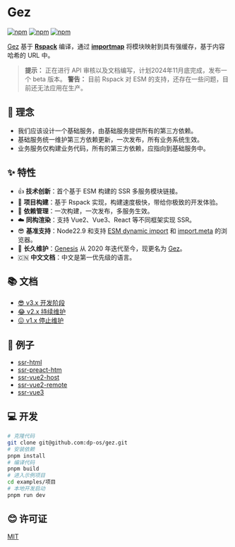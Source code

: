 # Gez
[![npm](https://img.shields.io/npm/v/@gez/core.svg)](https://www.npmjs.com/package/@gez/core) 
[![npm](https://img.shields.io/npm/dm/@gez/core.svg)](https://www.npmjs.com/package/@gez/core)
[![npm](https://img.shields.io/npm/dt/@gez/core.svg)](https://www.npmjs.com/package/@gez/core)

[Gez](https://dp-os.github.io/gez/index.html) 基于 **[Rspack](https://rspack.dev/)** 编译，通过 **[importmap](https://developer.mozilla.org/zh-CN/docs/Web/HTML/Element/script/type/importmap)** 将模块映射到具有强缓存，基于内容哈希的 URL 中。

> **提示：** 正在进行 API 审核以及文档编写，计划2024年11月底完成，发布一个 beta 版本。
> **警告：** 目前 Rspack 对 ESM 的支持，还存在一些问题，目前还无法应用在生产。

## 🌈 理念
- 我们应该设计一个基础服务，由基础服务提供所有的第三方依赖。
- 基础服务统一维护第三方依赖更新，一次发布，所有业务系统生效。
- 业务服务仅构建业务代码，所有的第三方依赖，应指向到基础服务中。

## ✨ 特性
- 👍 **技术创新**：首个基于 ESM 构建的 SSR 多服务模块链接。
- 🚀 **项目构建**：基于 Rspack 实现，构建速度极快，带给你极致的开发体验。
- 🎯 **依赖管理**：一次构建，一次发布，多服务生效。
- ☁️ **同构渲染**：支持 Vue2、Vue3、React 等不同框架实现 SSR。
- 😎 **基准支持**：Node22.9 和支持 [ESM dynamic import](https://caniuse.com/es6-module-dynamic-import) 和 [import.meta](https://caniuse.com/mdn-javascript_operators_import_meta) 的浏览器。
- 👏 **长久维护**：[Genesis](https://www.npmjs.com/package/@fmfe/genesis-core) 从 2020 年迭代至今，现更名为 [Gez](https://dp-os.github.io/gez/index.html)。
- 🇨🇳 **中文文档**：中文是第一优先级的语言。

## 📚 文档
- [😎 v3.x 开发阶段](https://dp-os.github.io/gez/index.html)
- [😂 v2.x 持续维护](https://github.com/dp-os/gez/blob/v2/docs/zh-CN/README.md)
- [😖 v1.x 停止维护](https://fmfe.github.io/genesis-docs/guide/)

## 📖 例子
- [ssr-html](https://dp-os.github.io/gez/ssr-html/)
- [ssr-preact-htm](https://dp-os.github.io/gez/ssr-preact-htm/)
- [ssr-vue2-host](https://dp-os.github.io/gez/ssr-vue2-host/)
- [ssr-vue2-remote](https://dp-os.github.io/gez/ssr-vue2-remote/)
- [ssr-vue3](https://dp-os.github.io/gez/ssr-vue3/)

## 💻 开发
```bash
# 克隆代码
git clone git@github.com:dp-os/gez.git
# 安装依赖
pnpm install
# 编译代码
pnpm build
# 进入示例项目
cd examples/项目
# 本地开发启动
pnpm run dev
```
## 😊 许可证
[MIT](./LICENSE)
